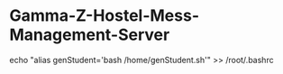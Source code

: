 # Gamma-Z-Hostel-Mess-Management-Server
echo "alias genStudent='bash /home/genStudent.sh'" >> /root/.bashrc
